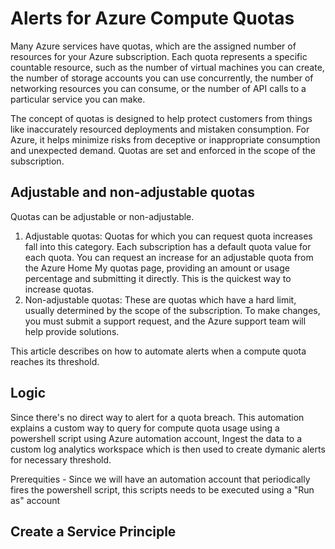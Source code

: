 Alerts for Azure Compute Quotas
===============================

Many Azure services have quotas, which are the assigned number of resources for your Azure subscription. Each quota represents a specific countable resource, such as the number of virtual machines you can create, the number of storage accounts you can use concurrently, the number of networking resources you can consume, or the number of API calls to a particular service you can make.

The concept of quotas is designed to help protect customers from things like inaccurately resourced deployments and mistaken consumption. For Azure, it helps minimize risks from deceptive or inappropriate consumption and unexpected demand. Quotas are set and enforced in the scope of the subscription.

Adjustable and non-adjustable quotas
------------------------------------

Quotas can be adjustable or non-adjustable.


1. Adjustable quotas: Quotas for which you can request quota increases fall into this category. Each subscription has a default quota value for each quota. You can request an increase for an adjustable quota from the Azure Home My quotas page, providing an amount or usage percentage and submitting it directly. This is the quickest way to increase quotas.
2. Non-adjustable quotas: These are quotas which have a hard limit, usually determined by the scope of the subscription. To make changes, you must submit a support request, and the Azure support team will help provide solutions.

This article describes on how to automate alerts when a compute quota reaches its threshold. 

Logic
-----

Since there's no direct way to alert for a quota breach. This automation explains a custom way to query for compute quota usage using a powershell script using Azure automation account, Ingest the data to a custom log analytics workspace which is then used to create dymanic alerts for necessary threshold. 

Prerequities - 
Since we will have an automation account that periodically fires the powershell script, this scripts needs to be executed using a "Run as" account

Create a Service Principle
--------------------------

